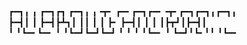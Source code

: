 ┏━┓╻  ╻     ┏━┓┏┓ ┏━┓╻ ╻╺┳╸   ┏━╸┏━┓┏━╸╺┳╸┏━┓┏━┓╻┏━┓╻  
┣━┫┃  ┃     ┣━┫┣┻┓┃ ┃┃ ┃ ┃    ┣╸ ┣━┫┃   ┃ ┃ ┃┣┳┛┃┣━┫┃  
╹ ╹┗━╸┗━╸   ╹ ╹┗━┛┗━┛┗━┛ ╹    ╹  ╹ ╹┗━╸ ╹ ┗━┛╹┗╸╹╹ ╹┗━╸
